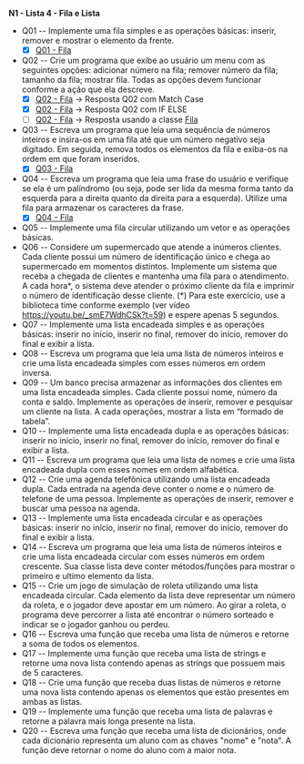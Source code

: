 **N1 - Lista 4 - Fila e Lista**

- Q01 -- Implemente uma fila simples e as operações básicas: inserir, remover e mostrar o elemento da frente.
  - [x] [Q01 - Fila](q01.py)
- Q02 -- Crie um programa que exibe ao usuário um menu com as seguintes opções: adicionar número na fila; remover número da fila; tamanho da fila; mostrar fila. Todas as opções devem funcionar conforme a ação que ela descreve. 
  - [x] [Q02 - Fila](q02.py) -> Resposta Q02 com Match Case
  - [x] [Q02 - Fila](q02_v2.py) -> Resposta Q02 com IF ELSE
  - [ ] [Q02 - Fila](q02_v3.py) -> Resposta usando a classe [Fila](fila.py)
- Q03 -- Escreva um programa que leia uma sequência de números inteiros e insira-os em uma fila até que um número negativo seja digitado. Em seguida, remova todos os elementos da fila e exiba-os na ordem em que foram inseridos.
  - [x] [Q03 - Fila](q03.py)
- Q04 -- Escreva um programa que leia uma frase do usuário e verifique se ela é um palíndromo (ou seja, pode ser lida da mesma forma tanto da esquerda para a direita quanto da direita para a esquerda). Utilize uma fila para armazenar os caracteres da frase.
  - [x] [Q04 - Fila](q04.py)
- Q05 -- Implemente uma fila circular utilizando um vetor e as operações básicas.
- Q06 -- Considere um supermercado que atende a inúmeros clientes. Cada cliente possui um número de identificação único e chega ao supermercado em momentos distintos. Implemente um sistema que receba a chegada de clientes e mantenha uma fila para o atendimento. A cada hora*, o sistema deve atender o próximo cliente da fila e imprimir o número de identificação desse cliente. (*) Para este exercício, use a biblioteca time conforme exemplo (ver vídeo https://youtu.be/_smE7WdhCSk?t=59) e espere apenas 5 segundos.
- Q07 -- Implemente uma lista encadeada simples e as operações básicas: inserir no início, inserir no final, remover do início, remover do final e exibir a lista.
- Q08 -- Escreva um programa que leia uma lista de números inteiros e crie uma lista encadeada simples com esses números em ordem inversa.
- Q09 -- Um banco precisa armazenar as informações dos clientes em uma lista encadeada simples. Cada cliente possui nome, número da conta e saldo. Implemente as operações de inserir, remover e pesquisar um cliente na lista. A cada operações, mostrar a lista em “formado de tabela”.
- Q10 -- Implemente uma lista encadeada dupla e as operações básicas: inserir no início, inserir no final, remover do início, remover do final e exibir a lista.
- Q11 -- Escreva um programa que leia uma lista de nomes e crie uma lista encadeada dupla com esses nomes em ordem alfabética. 
- Q12 -- Crie uma agenda telefônica utilizando uma lista encadeada dupla. Cada entrada na agenda deve conter o nome e o número de telefone de uma pessoa. Implemente as operações de inserir, remover e buscar uma pessoa na agenda.
- Q13 -- Implemente uma lista encadeada circular e as operações básicas: inserir no início, inserir no final, remover do início, remover do final e exibir a lista.
- Q14 -- Escreva um programa que leia uma lista de números inteiros e crie uma lista encadeada circular com esses números em ordem crescente. Sua classe lista deve conter métodos/funções para mostrar o primeiro e ultimo elemento da lista. 
- Q15 -- Crie um jogo de simulação de roleta utilizando uma lista encadeada circular. Cada elemento da lista deve representar um número da roleta, e o jogador deve apostar em um número. Ao girar a roleta, o programa deve percorrer a lista até encontrar o número sorteado e indicar se o jogador ganhou ou perdeu.
- Q16 -- Escreva uma função que receba uma lista de números e retorne a soma de todos os elementos.
- Q17 -- Implemente uma função que receba uma lista de strings e retorne uma nova lista contendo apenas as strings que possuem mais de 5 caracteres.
- Q18 -- Crie uma função que receba duas listas de números e retorne uma nova lista contendo apenas os elementos que estão presentes em ambas as listas.
- Q19 -- Implemente uma função que receba uma lista de palavras e retorne a palavra mais longa presente na lista.
- Q20 -- Escreva uma função que receba uma lista de dicionários, onde cada dicionário representa um aluno com as chaves "nome" e "nota". A função deve retornar o nome do aluno com a maior nota.
